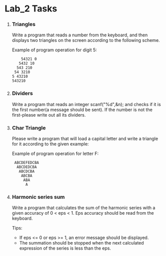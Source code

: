 # Lab_2 Tasks

1. ### Triangles

    Write a program that reads a number from the
    keyboard, and then displays two triangles on 
    the screen according to the following scheme.
    
    Example of program operation for digit 5:
    ```
        54321 0    
       5432 10
      543 210
     54 3210
    5 43210
    543210
    ```
   
2. ### Dividers

    Write a program that reads an integer scanf("%d",&n); and checks 
    if it is the first number(a message should be sent).
    If the number is not the first-please write out all its dividers.

3. ### Char Triangle
    Please write a program that will load a capital letter and write a
    triangle for it according to the given example:
    
    Example of program operation for letter F:
    
    ```
     ABCDEFEDCBA
      ABCDEDCBA
       ABCDCBA
        ABCBA
         ABA
          A
    ```
    
4. ### Harmonic series sum
    Write a program that calculates the sum of the harmonic series
    with a given accuracy of 0 < eps < 1. Eps accuracy should be read
    from the keyboard.

    Tips:

    - If eps <= 0 or eps >= 1, an error message should be displayed.
    - The summation should be stopped when the next calculated 
        expression of the series is less than the eps.
